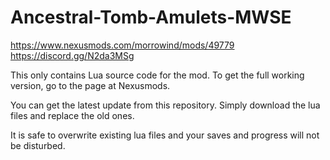 # Ancestral-Tomb-Amulets-MWSE
https://www.nexusmods.com/morrowind/mods/49779
https://discord.gg/N2da3MSg


This only contains Lua source code for the mod.
To get the full working version, go to the page at Nexusmods.

You can get the latest update from this repository. Simply download the lua files and replace the old ones.

It is safe to overwrite existing lua files and your saves and progress will not be disturbed.


